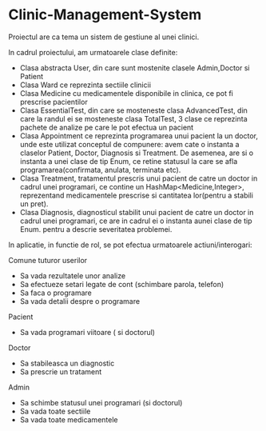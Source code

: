 # Clinic-Management-System
Proiectul are ca tema un sistem de gestiune al unei clinici.

In cadrul proiectului, am urmatoarele clase definite:
- Clasa abstracta User, din care sunt mostenite clasele Admin,Doctor si Patient 
- Clasa Ward ce reprezinta sectiile clinicii
- Clasa Medicine cu medicamentele disponibile in clinica, ce pot fi prescrise pacientilor
- Clasa EssentialTest, din care se mosteneste clasa AdvancedTest, din care la randul ei se mosteneste clasa TotalTest, 3 clase ce reprezinta pachete de analize pe care le pot efectua un pacient
- Clasa Appointment ce reprezinta programarea unui pacient la un doctor, unde este utilizat conceptul de compunere: avem cate o instanta a claselor Patient, Doctor, Diagnosis si Treatment. De asemenea, are si o instanta a unei clase de tip Enum, ce retine statusul la care se afla programarea(confirmata, anulata, terminata etc).
- Clasa Treatment, tratamentul prescris unui pacient de catre un doctor in cadrul unei programari, ce contine un HashMap<Medicine,Integer>, reprezentand medicamentele prescrise si cantitatea lor(pentru a stabili un pret).
- Clasa Diagnosis, diagnosticul  stabilit unui pacient de catre un doctor in cadrul unei programari, ce are in cadrul ei o instanta aunei clase de tip Enum. pentru a descrie severitatea problemei.

In aplicatie, in functie de rol, se pot efectua urmatoarele actiuni/interogari:

Comune tuturor userilor
- Sa vada rezultatele unor analize
- Sa efectueze setari legate de cont (schimbare parola, telefon)
- Sa faca o programare
- Sa vada detalii despre o programare

Pacient
- Sa vada programari viitoare ( si doctorul)

Doctor
- Sa stabileasca un diagnostic
- Sa prescrie un tratament

Admin
- Sa schimbe statusul unei programari (si doctorul)
- Sa vada toate sectiile
- Sa vada toate medicamentele
